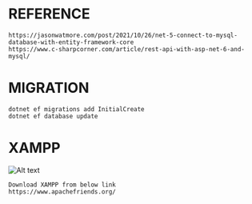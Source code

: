# REFERENCE
```
https://jasonwatmore.com/post/2021/10/26/net-5-connect-to-mysql-database-with-entity-framework-core
https://www.c-sharpcorner.com/article/rest-api-with-asp-net-6-and-mysql/
```

# MIGRATION 

```
dotnet ef migrations add InitialCreate
dotnet ef database update
```

# XAMPP
![Alt text](Images/img.jpg?raw=true "XAMPP Control Panel")
```
Download XAMPP from below link
https://www.apachefriends.org/
```